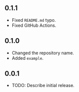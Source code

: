 ## 0.1.1

- Fixed `README.md` typo.
- Fixed GitHub Actions.

## 0.1.0

- Changed the repository name.
- Added `example`.

## 0.0.1

- TODO: Describe initial release.
